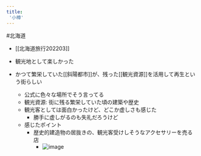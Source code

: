 ```yaml
---
title:
 '小樽'
---
```


#北海道
- [[北海道旅行202203]]
- 観光地として楽しかった

- かつて繁栄していた[[斜陽都市]]が、残った[[観光資源]]を活用して再生という街らしい
    - 公式に色々な場所でそう言ってる
    - 観光資源: 街に残る繁栄していた頃の建築や歴史
    - 観光客としては面白かったけど、どこか虚しさも感じた
        - 勝手に虚しがるのも失礼だろうけど
    - 感じたポイント
        - 歴史的建造物の居抜きの、観光客受けしそうなアクセサリーを売る店
            - ![image](https://gyazo.com/1f7bbff3646537db158ab204c0ca186d/thumb/1000)